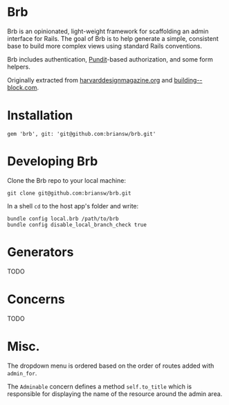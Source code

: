 # Brb

Brb is an opinionated, light-weight framework for scaffolding an admin interface for Rails. The goal of Brb is to help generate a simple, consistent base to build more complex views using standard Rails conventions.

Brb includes authentication, [Pundit](https://github.com/elabs/pundit)-based authorization, and some form helpers.

Originally extracted from [harvarddesignmagazine.org](http://harvarddesignmagazine.org) and [building--block.com](http://building--block.com).

# Installation

`gem 'brb', git: 'git@github.com:briansw/brb.git'`

# Developing Brb

Clone the Brb repo to your local machine:

```git clone git@github.com:briansw/brb.git```

In a shell `cd` to the host app's folder and write:

```
bundle config local.brb /path/to/brb
bundle config disable_local_branch_check true
```

# Generators

TODO

# Concerns

TODO

# Misc.

The dropdown menu is ordered based on the order of routes added with `admin_for`.

The `Adminable` concern defines a method `self.to_title` which is responsible for displaying the name of the resource around the admin area.
